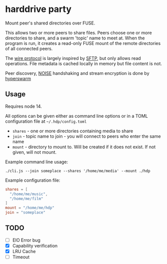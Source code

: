 # harddrive party

Mount peer's shared directories over FUSE.

This allows two or more peers to share files. Peers choose one or more directories to share, and a swarm 'topic' name to meet at. When the program is run, it creates a read-only FUSE mount of the remote directories of all connected peers.

The [wire protocol](./lib/schema.proto) is largely inspired by [SFTP](https://datatracker.ietf.org/doc/html/draft-ietf-secsh-filexfer-02), but only allows read operations. File metadata is cached locally in memory but file content is not.

Peer discovery, [NOISE](https://noiseprotocol.org/) handshaking and stream encryption is done by [hyperswarm](https://github.com/hyperswarm/hyperswarm)

## Usage

Requires node 14.

All options can be given either as command line options or in a TOML configuration file at `~/.hdp/config.toml`

- `shares` - one or more directories containing media to share 
- `join` - topic name to join - you will connect to peers who enter the same name
- `mount` - directory to mount to. Will be created if it does not exist. If not given, will not mount.

Example command line usage:

`./cli.js --join someplace --shares '/home/me/media' --mount ./hdp`

Example configuration file:

```toml
shares = [
  "/home/me/music",
  "/home/me/film"
]
mount = "/home/me/hdp"
join = "someplace"
```

## TODO
- [ ] EIO Error bug
- [x] Capability verification 
- [x] LRU Cache
- [ ] Timeout
